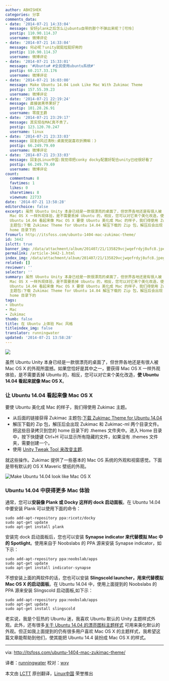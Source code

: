 ```yaml
---
author: ABHISHEK
categories: 分享
comments_data:
- date: '2014-07-21 14:33:04'
  message: 安好plank之后怎么让ubuntu自带的那个不弹出来呢？[可怜]
  postip: 110.90.114.37
  username: 微博评论
- date: '2014-07-21 14:33:04'
  message: 何必呢？unity就挺炫挺好用的
  postip: 110.90.114.37
  username: 微博评论
- date: '2014-07-21 15:33:01'
  message: '#Ubuntu# #全民使用ubuntu系统#'
  postip: 60.217.33.176
  username: 微博评论
- date: '2014-07-21 16:03:00'
  message: Make Ubuntu 14.04 Look Like Mac With Zukimac Theme
  postip: 157.55.39.23
  username: 微博评论
- date: '2014-07-21 22:19:24'
  message: 直接装黑苹果好了
  postip: 101.28.26.91
  username: 零度王爵
- date: '2014-07-21 23:29:17'
  message: 其实现在MAC真不贵了。
  postip: 123.120.70.247
  username: linux
- date: '2014-07-21 23:33:03'
  message: 回复@风过清秋:桌面党就喜欢折腾嘛：》
  postip: 66.249.79.69
  username: 微博评论
- date: '2014-07-21 23:33:03'
  message: 回复@Linux中国:我觉得把conky docky配置好配合unity已经很好看了
  postip: 66.249.79.69
  username: 微博评论
count:
  commentnum: 8
  favtimes: 1
  likes: 0
  sharetimes: 8
  viewnum: 22733
date: '2014-07-21 13:58:28'
editorchoice: false
excerpt: 虽然 Ubuntu Unity 本身已经是一款很漂亮的桌面了，但世界各地还是有很人被 Mac OS X 的外观所震撼。如果您恰好是其中之一，要获得
  Mac OS X 一样外观体验，是不需要丢掉 Ubuntu 的，相反，您可以对它来个美化改造，使 Ubuntu 14.04 看起来就像 Mac OS X。 让
  Ubuntu 14.04 看起来像 Mac OS X 要使 Ubuntu 美化成 Mac 的样子，我们得使用 Zukimac 主题。  从后面的链接获得 Zukimac
  主题包:下载 Zukimac Theme for Ubuntu 14.04 解压下载的 Zip 包，解压后会出现 Zukimac 和 Zukimac-ml 两个目录文件。把这些目录拷贝到您的
  home 目录下的
fromurl: http://itsfoss.com/ubuntu-1404-mac-zukimac-theme/
id: 3442
islctt: true
banner_img: /data/attachment/album/201407/21/135829vcjwqefrdyj8ufc8.jpeg
permalink: /article-3442-1.html
index_img: /data/attachment/album/201407/21/135829vcjwqefrdyj8ufc8.jpeg.thumb.jpg
related: []
reviewer: ''
selector: ''
summary: 虽然 Ubuntu Unity 本身已经是一款很漂亮的桌面了，但世界各地还是有很人被 Mac OS X 的外观所震撼。如果您恰好是其中之一，要获得
  Mac OS X 一样外观体验，是不需要丢掉 Ubuntu 的，相反，您可以对它来个美化改造，使 Ubuntu 14.04 看起来就像 Mac OS X。 让
  Ubuntu 14.04 看起来像 Mac OS X 要使 Ubuntu 美化成 Mac 的样子，我们得使用 Zukimac 主题。  从后面的链接获得 Zukimac
  主题包:下载 Zukimac Theme for Ubuntu 14.04 解压下载的 Zip 包，解压后会出现 Zukimac 和 Zukimac-ml 两个目录文件。把这些目录拷贝到您的
  home 目录下的
tags:
- Ubuntu
- Mac
- Zukimac
thumb: false
title: 在 Ubuntu 上体验 Mac 风格
titleindex_img: false
translator: runningwater
updated: '2014-07-21 13:58:28'
---
```


![](/data/attachment/album/201407/21/135829vcjwqefrdyj8ufc8.jpeg)


虽然 Ubuntu Unity 本身已经是一款很漂亮的桌面了，但世界各地还是有很人被 Mac OS X 的外观所震撼。如果您恰好是其中之一，要获得 Mac OS X 一样外观体验，是不需要丢掉 Ubuntu 的，相反，您可以对它来个美化改造，**使 Ubuntu 14.04 看起来就像 Mac OS X**。


### 让 Ubuntu 14.04 看起来像 Mac OS X


要使 Ubuntu 美化成 Mac 的样子，我们得使用 Zukimac 主题。


* 从后面的链接获得 Zukimac 主题包:[下载 Zukimac Theme for Ubuntu 14.04](http://gnome-look.org/content/show.php/Zukimac?content=165450)
* 解压下载的 Zip 包，解压后会出现 Zukimac 和 Zukimac-ml 两个目录文件。把这些目录拷贝到您的 home 目录下的 .themes 文件夹中。进入 Home 目录中，按下快捷键 Ctrl+H 可以显示所有隐藏的文件，如果没有 .themes 文件夹，需要创建一个。
* 使用 [Unity Tweak Tool 来改变主题](http://itsfoss.com/how-to-install-themes-in-ubuntu-13-10/).


就这些操作。Zukimac 提供了一些基本的 Mac OS 系统的外观和视窗感觉。下面是带有默认的 OS X Maveric 壁纸的外观。


![Make Ubuntu 14.04 look like Mac OS X](/data/attachment/album/201407/21/135830nm4grmmg3wk50g50.jpeg)


### Ubuntu 14.04 中获得更多 Mac 体验


通常，您可以**安装像 Plank 或 Docky 这样的 dock 启动面板**。在 Ubuntu 14.04 中要安装 Plank 可以使用下面的命令：



```
sudo add-apt-repository ppa:ricotz/docky
sudo apt-get update
sudo apt-get install plank

```

安装完 dock 启动面板后，您也可以安装 **Synapse indicator 来代替模拟 Mac 中的 Spotlight**。使用来自于 Noobslabs 的 PPA 源来安装 Synapse indicator，如下示：



```
sudo add-apt-repository ppa:noobslab/apps
sudo apt-get update
sudo apt-get install indicator-synapse

```

不想安装上面的两软件的话，您也可以安装 **Slingscold launcher，用来代替模拟 Mac OS X 的启动面板**。在 Ubuntu 14.04 中，使用上面提到的 Noobslabs 的 PPA 源来安装 Slingscold 启动面板,如下示：



```
sudo add-apt-repository ppa:noobslab/apps
sudo apt-get update
sudo apt-get install slingscold

```

老实说，我是个狂热的 Ubuntu 迷，我喜欢 Ubuntu 默认的 Unity 主题样式外观。此外，还有很多[关于 Ubuntu 14.04 的漂亮图标主题样式](http://itsfoss.com/best-icon-themes-ubuntu-1404/) 可用来美化默认的外观。但正如我上面提到的仍有很多用户喜欢 Mac OS X 的主题样式，我希望这篇文章能帮助到他们，使其能把 Ubuntu 14.4 装扮成 Mac OS X 的样式。




---


via: <http://itsfoss.com/ubuntu-1404-mac-zukimac-theme/>


译者：[runningwater](https://github.com/runningwater) 校对：[wxy](https://github.com/wxy)


本文由 [LCTT](https://github.com/LCTT/TranslateProject) 原创翻译，[Linux中国](http://linux.cn/) 荣誉推出